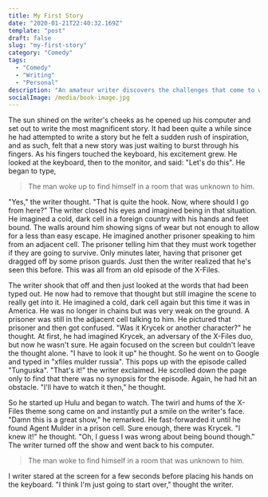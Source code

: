 ```yaml
---
title: My First Story
date: "2020-01-21T22:40:32.169Z"
template: "post"
draft: false
slug: "my-first-story"
category: "Comedy"
tags:
  - "Comedy"
  - "Writing"
  - "Personal"
description: "An amateur writer discovers the challenges that come to writing a new story."
socialImage: /media/book-image.jpg
---
```


The sun shined on the writer's cheeks as he opened up his computer and set out to write the most magnificent story. It had been quite a while since he had attempted to write a story but he felt a sudden rush of inspiration, and as such, felt that a new story was just waiting to burst through his fingers. As his fingers touched the keyboard, his excitement grew. He looked at the keyboard, then to the monitor, and said: "Let's do this". He began to type,

> The man woke up to find himself in a room that was unknown to him.

"Yes," the writer thought. "That is quite the hook. Now, where should I go from here?" The writer closed his eyes and imagined being in that situation. He imagined a cold, dark cell in a foreign country with his hands and feet bound. The walls around him showing signs of wear but not enough to allow for a less than easy escape. He imagined another prisoner speaking to him from an adjacent cell. The prisoner telling him that they must work together if they are going to survive. Only minutes later, having that prisoner get dragged off by some prison guards. Just then the writer realized that he's seen this before. This was all from an old episode of the X-Files.

The writer shook that off and then just looked at the words that had been typed out. He now had to remove that thought but still imagine the scene to really get into it. He imagined a cold, dark cell again but this time it was in America. He was no longer in chains but was very weak on the ground. A prisoner was still in the adjacent cell talking to him. He pictured that prisoner and then got confused. "Was it Krycek or another character?" he thought. At first, he had imagined Krycek, an adversary of the X-Files duo, but now he wasn't sure. He again focused on the screen but couldn't leave the thought alone. "I have to look it up" he thought. So he went on to Google and typed in "xfiles mulder russia". This pops up with the episode called "Tunguska". "That's it!" the writer exclaimed. He scrolled down the page only to find that there was no synopsis for the episode. Again, he had hit an obstacle. "I'll have to watch it then," he thought.

So he started up Hulu and began to watch. The twirl and hums of the X-Files theme song came on and instantly put a smile on the writer's face. "Damn this is a great show," he remarked. He fast-forwarded it until he found Agent Mulder in a prison cell. Sure enough, there was Krycek. "I knew it!" he thought. "Oh, I guess I was wrong about being bound though." The writer turned off the show and went back to his computer.

> The man woke to find himself in a room that was unknown to him.

I writer stared at the screen for a few seconds before placing his hands on the keyboard. "I think I'm just going to start over," thought the writer.

<!-- - [The first transition](#the-first-transition)
- [The digital age](#the-digital-age)
- [Loss of humanity through transitions](#loss-of-humanity-through-transitions)
- [Chasing perfection](#chasing-perfection)

An Essay on Typography by Eric Gill takes the reader back to the year 1930. The year when a conflict between two worlds came to its term. The machines of the industrial world finally took over the handicrafts.

The typography of this industrial age was no longer handcrafted. Mass production and profit became more important. Quantity mattered more than the quality. The books and printed works in general lost a part of its humanity. The typefaces were not produced by craftsmen anymore. It was the machines printing and tying the books together now. The craftsmen had to let go of their craft and became a cog in the process. An extension of the industrial machine.

But the victory of the industrialism didn’t mean that the craftsmen were completely extinct. The two worlds continued to coexist independently. Each recognising the good in the other — the power of industrialism and the humanity of craftsmanship. This was the second transition that would strip typography of a part of its humanity. We have to go 500 years back in time to meet the first one.

## The first transition

A similar conflict emerged after the invention of the first printing press in Europe. Johannes Gutenberg invented movable type and used it to produce different compositions. His workshop could print up to 240 impressions per hour. Until then, the books were being copied by hand. All the books were handwritten and decorated with hand drawn ornaments and figures. A process of copying a book was long but each book, even a copy, was a work of art.

The first printed books were, at first, perceived as inferior to the handwritten ones. They were smaller and cheaper to produce. Movable type provided the printers with flexibility that allowed them to print books in languages other than Latin. Gill describes the transition to industrialism as something that people needed and wanted. Something similar happened after the first printed books emerged. People wanted books in a language they understood and they wanted books they could take with them. They were hungry for knowledge and printed books satisfied this hunger.

![42-line-bible.jpg](/media/42-line-bible.jpg)

*The 42–Line Bible, printed by Gutenberg.*

But, through this transition, the book lost a large part of its humanity. The machine took over most of the process but craftsmanship was still a part of it. The typefaces were cut manually by the first punch cutters. The paper was made by hand. The illustrations and ornaments were still being hand drawn. These were the remains of the craftsmanship that went almost extinct in the times of Eric Gill.

## The digital age

The first transition took away a large part of humanity from written communication. Industrialisation, the second transition described by Eric Gill, took away most of what was left. But it’s the third transition that stripped it naked. Typefaces are faceless these days. They’re just fonts on our computers. Hardly anyone knows their stories. Hardly anyone cares. Flicking through thousands of typefaces and finding the “right one” is a matter of minutes.

> In the new computer age the proliferation of typefaces and type manipulations represents a new level of visual pollution threatening our culture. Out of thousands of typefaces, all we need are a few basic ones, and trash the rest.
>
— Massimo Vignelli

Typography is not about typefaces. It’s not about what looks best, it’s about what feels right. What communicates the message best. Typography, in its essence, is about the message. “Typographical design should perform optically what the speaker creates through voice and gesture of his thoughts.”, as El Lissitzky, a famous Russian typographer, put it.

## Loss of humanity through transitions

Each transition took away a part of humanity from written language. Handwritten books being the most humane form and the digital typefaces being the least. Overuse of Helvetica is a good example. Messages are being told in a typeface just because it’s a safe option. It’s always there. Everyone knows it but yet, nobody knows it. Stop someone on the street and ask him what Helvetica is? Ask a designer the same question. Ask him where it came from, when, why and who designed it. Most of them will fail to answer these questions. Most of them used it in their precious projects but they still don’t spot it in the street.

<figure>
	<blockquote>
		<p>Knowledge of the quality of a typeface is of the greatest importance for the functional, aesthetic and psychological effect.</p>
		<footer>
			<cite>— Josef Mueller-Brockmann</cite>
		</footer>
	</blockquote>
</figure>

Typefaces don’t look handmade these days. And that’s all right. They don’t have to. Industrialism took that away from them and we’re fine with it. We’ve traded that part of humanity for a process that produces more books that are easier to read. That can’t be bad. And it isn’t.

> Humane typography will often be comparatively rough and even uncouth; but while a certain uncouthness does not seriously matter in humane works, uncouthness has no excuse whatever in the productions of the machine.
>
> — Eric Gill

We’ve come close to “perfection” in the last five centuries. The letters are crisp and without rough edges. We print our compositions with high–precision printers on a high quality, machine made paper.

![type-through-time.jpg](/media/type-through-time.jpg)

*Type through 5 centuries.*

We lost a part of ourselves because of this chase after perfection. We forgot about the craftsmanship along the way. And the worst part is that we don’t care. The transition to the digital age made that clear. We choose typefaces like clueless zombies. There’s no meaning in our work. Type sizes, leading, margins… It’s all just a few clicks or lines of code. The message isn’t important anymore. There’s no more “why” behind the “what”.

## Chasing perfection

Human beings aren’t perfect. Perfection is something that will always elude us. There will always be a small part of humanity in everything we do. No matter how small that part, we should make sure that it transcends the limits of the medium. We have to think about the message first. What typeface should we use and why? Does the typeface match the message and what we want to communicate with it? What will be the leading and why? Will there be more typefaces in our design? On what ground will they be combined? What makes our design unique and why? This is the part of humanity that is left in typography. It might be the last part. Are we really going to give it up?

*Originally published by [Matej Latin](http://matejlatin.co.uk/) on [Medium](https://medium.com/design-notes/humane-typography-in-the-digital-age-9bd5c16199bd?ref=webdesignernews.com#.lygo82z0x).* -->
